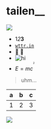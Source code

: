# tailen__
![](https://pixeljoint.com/files/icons/minddiver3b.gif)
- 1*2***3**
- [`wttr.in`](https://wttr.in/hanoi?format=4)
- 🎉 🛴
- ![hi](https://pixeljoint.com/files/icons/full/hauntedpumpkin_detailfull.gif)
- $E=mc^{^{^{^{2}}}}$
>uhm...

| a  | b  |  c |
|---|---|---|
| 1  |  2 | 3  |

[//]:![](https://pixeljoint.com/files/icons/megaglorygalaxyfortunefungi_palfix.gif)
![](https://pixeljoint.com/files/icons/ruffrainbowmonkey.gif)
